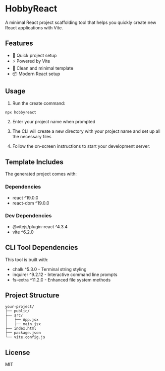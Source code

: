 # HobbyReact

A minimal React project scaffolding tool that helps you quickly create new React applications with Vite.

## Features

- 🚀 Quick project setup
- ⚡️ Powered by Vite
- 🎨 Clean and minimal template
- 📦 Modern React setup

## Usage

1. Run the create command:
```bash
npx hobbyreact
```

2. Enter your project name when prompted

3. The CLI will create a new directory with your project name and set up all the necessary files

4. Follow the on-screen instructions to start your development server:

## Template Includes

The generated project comes with:

### Dependencies
- react ^19.0.0
- react-dom ^19.0.0

### Dev Dependencies
- @vitejs/plugin-react ^4.3.4
- vite ^6.2.0

## CLI Tool Dependencies

This tool is built with:
- chalk ^5.3.0 - Terminal string styling
- inquirer ^9.2.12 - Interactive command line prompts
- fs-extra ^11.2.0 - Enhanced file system methods

## Project Structure

```
your-project/
├── public/
├── src/
│   ├── App.jsx
│   ├── main.jsx
├── index.html
├── package.json
└── vite.config.js
```

## License
MIT